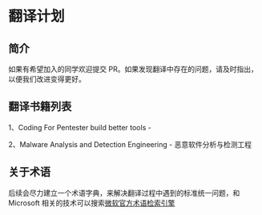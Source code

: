 ﻿# 翻译计划

## 简介

如果有希望加入的同学欢迎提交 PR。如果发现翻译中存在的问题，请及时指出，以便我们改进变得更好。

## 翻译书籍列表

1、Coding For Pentester build better tools - 

2、Malware Analysis and Detection Engineering - 恶意软件分析与检测工程

## 关于术语

后续会尽力建立一个术语字典，来解决翻译过程中遇到的标准统一问题，和 Microsoft 相关的技术可以搜索[微软官方术语检索引擎][1]

  [1]: https://www.microsoft.com/Language/zh-cn/Search.aspx